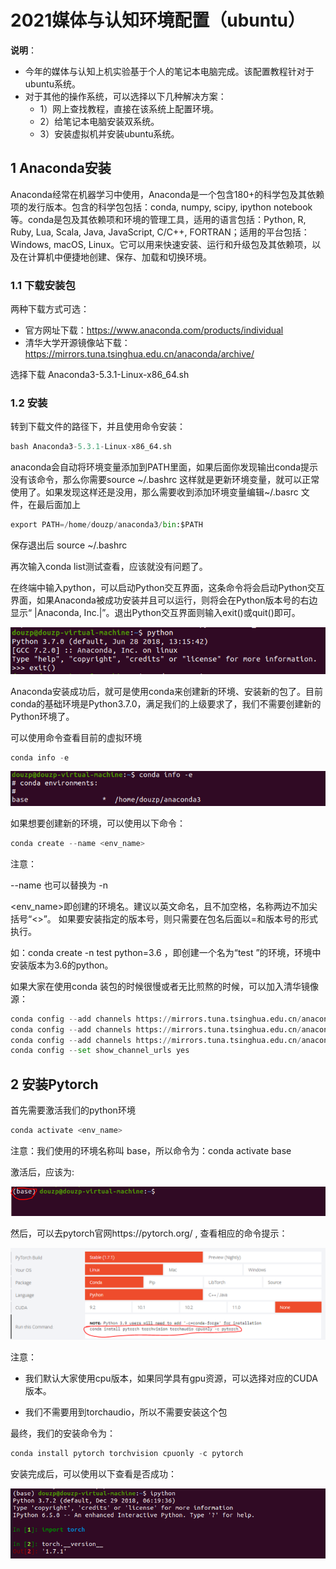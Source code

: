 # 2021媒体与认知环境配置（ubuntu）

**说明**：

+ 今年的媒体与认知上机实验基于个人的笔记本电脑完成。该配置教程针对于ubuntu系统。
+ 对于其他的操作系统，可以选择以下几种解决方案：
  + 1）网上查找教程，直接在该系统上配置环境。
  + 2）给笔记本电脑安装双系统。
  + 3）安装虚拟机并安装ubuntu系统。

## 1 Anaconda安装

Anaconda经常在机器学习中使用，Anaconda是一个包含180+的科学包及其依赖项的发行版本。包含的科学包包括：conda, numpy, scipy, ipython notebook等。conda是包及其依赖项和环境的管理工具，适用的语言包括：Python, R, Ruby, Lua, Scala, Java, JavaScript, C/C++, FORTRAN；适用的平台包括：Windows, macOS, Linux。它可以用来快速安装、运行和升级包及其依赖项，以及在计算机中便捷地创建、保存、加载和切换环境。



### 1.1 下载安装包 

两种下载方式可选：

+ 官方网址下载：https://www.anaconda.com/products/individual
+ 清华大学开源镜像站下载：https://mirrors.tuna.tsinghua.edu.cn/anaconda/archive/

选择下载 Anaconda3-5.3.1-Linux-x86_64.sh

### 1.2 安装

转到下载文件的路径下，并且使用命令安装：

```python
bash Anaconda3-5.3.1-Linux-x86_64.sh
```

anaconda会自动将环境变量添加到PATH里面，如果后面你发现输出conda提示没有该命令，那么你需要source \~/.bashrc 这样就是更新环境变量，就可以正常使用了。如果发现这样还是没用，那么需要收到添加环境变量编辑\~/.basrc 文件，在最后面加上

```python
export PATH=/home/douzp/anaconda3/bin:$PATH
```

保存退出后 source ~/.bashrc 

再次输入conda list测试查看，应该就没有问题了。

在终端中输入python，可以启动Python交互界面，这条命令将会启动Python交互界面，如果Anaconda被成功安装并且可以运行，则将会在Python版本号的右边显示“ |Anaconda, Inc.|”。退出Python交互界面则输入exit()或quit()即可。

![image-python](pictures/python.PNG)

Anaconda安装成功后，就可是使用conda来创建新的环境、安装新的包了。目前conda的基础环境是Python3.7.0，满足我们的上级要求了，我们不需要创建新的Python环境了。

可以使用命令查看目前的虚拟环境

```python
conda info -e
```

![image-envs](pictures/virtual_enviroment.PNG)

如果想要创建新的环境，可以使用以下命令：

```python
conda create --name <env_name>
```

注意：

--name 也可以替换为 -n

<env_name>即创建的环境名。建议以英文命名，且不加空格，名称两边不加尖括号“<>”。
如果要安装指定的版本号，则只需要在包名后面以=和版本号的形式执行。

如：conda create -n test python=3.6 ，即创建一个名为“test ”的环境，环境中安装版本为3.6的python。



如果大家在使用conda 装包的时候很慢或者无比煎熬的时候，可以加入清华镜像源：

```python
conda config --add channels https://mirrors.tuna.tsinghua.edu.cn/anaconda/cloud/pytorch/
conda config --add channels https://mirrors.tuna.tsinghua.edu.cn/anaconda/pkgs/free/
conda config --add channels https://mirrors.tuna.tsinghua.edu.cn/anaconda/pkgs/main/
conda config --set show_channel_urls yes
```



## 2 安装Pytorch



 首先需要激活我们的python环境

```python
conda activate <env_name>
```

注意：我们使用的环境名称叫 base，所以命令为：conda activate base

激活后，应该为:

![image-activate_envs](pictures/activate_enviroment.PNG)



然后，可以去pytorch官网https://pytorch.org/ ,  查看相应的命令提示：

![image-pytorch](pictures/pytorch.PNG)

注意：

+ 我们默认大家使用cpu版本，如果同学具有gpu资源，可以选择对应的CUDA版本。

+ 我们不需要用到torchaudio，所以不需要安装这个包

最终，我们的安装命令为：

```python
conda install pytorch torchvision cpuonly -c pytorch
```

安装完成后，可以使用以下查看是否成功：

![image-validation](pictures/validation.PNG)